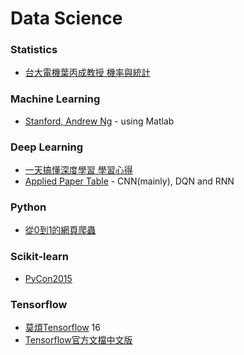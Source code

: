 # Data Science

### Statistics

  * [台大電機葉丙成教授 機率與統計](https://www.youtube.com/watch?v=GwSEguqJj6U&list=PLtvno3VRDR_jMAJcNY1n4pnP5kXtPOmVk)
  
  
### Machine Learning

  * [Stanford, Andrew Ng](https://zh-tw.coursera.org/learn/machine-learning) - using Matlab




### Deep Learning

  * [一天搞懂深度學習 學習心得](https://www.youtube.com/watch?v=ZrEsLwCjdxY)
  * [Applied Paper Table](https://github.com/kristjankorjus/applied-deep-learning-resources) - CNN(mainly), DQN and RNN


### Python

  * [從0到1的網頁爬蟲](http://tw.pyladies.com/~marsw/crawler01.slides.html#/)
  

### Scikit-learn 

  * [PyCon2015](https://github.com/jakevdp/sklearn_pycon2015)


### Tensorflow

  * [莫煩Tensorflow](https://www.youtube.com/playlist?list=PLXO45tsB95cKI5AIlf5TxxFPzb-0zeVZ8)  16
  * [Tensorflow官方文檔中文版](http://wiki.jikexueyuan.com/project/tensorflow-zh/tutorials/overview.html)
  


